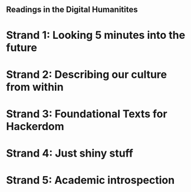 Readings in the Digital Humanitites
-

Strand 1: Looking 5 minutes into the future
=

Strand 2: Describing our culture from within
=

Strand 3: Foundational Texts for Hackerdom
=

Strand 4: Just shiny stuff
=

Strand 5: Academic introspection
=


